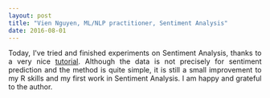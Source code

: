 ```yaml
---
layout: post
title: "Vien Nguyen, ML/NLP practitioner, Sentiment Analysis"
date: 2016-08-01
---
```


<p align = "justify">
Today, I've tried and finished experiments on Sentiment Analysis, thanks to a very nice <a href="https://www.r-bloggers.com/does-sentiment-analysis-work-a-tidy-analysis-of-yelp-reviews/">tutorial</a>. Although the data is not precisely for sentiment prediction and the method is quite simple, it is still a small improvement to my R skills and my first work in Sentiment Analysis. I am happy and grateful to the author.
</p>
<div>
<script>
  (function(i,s,o,g,r,a,m){i['GoogleAnalyticsObject']=r;i[r]=i[r]||function(){
  (i[r].q=i[r].q||[]).push(arguments)},i[r].l=1*new Date();a=s.createElement(o),
  m=s.getElementsByTagName(o)[0];a.async=1;a.src=g;m.parentNode.insertBefore(a,m)
  })(window,document,'script','https://www.google-analytics.com/analytics.js','ga');

  ga('create', 'UA-77434616-1', 'auto');
  ga('send', 'pageview');

</script>
</div>